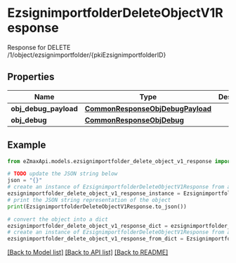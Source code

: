 # EzsignimportfolderDeleteObjectV1Response

Response for DELETE /1/object/ezsignimportfolder/{pkiEzsignimportfolderID}

## Properties

Name | Type | Description | Notes
------------ | ------------- | ------------- | -------------
**obj_debug_payload** | [**CommonResponseObjDebugPayload**](CommonResponseObjDebugPayload.md) |  | 
**obj_debug** | [**CommonResponseObjDebug**](CommonResponseObjDebug.md) |  | [optional] 

## Example

```python
from eZmaxApi.models.ezsignimportfolder_delete_object_v1_response import EzsignimportfolderDeleteObjectV1Response

# TODO update the JSON string below
json = "{}"
# create an instance of EzsignimportfolderDeleteObjectV1Response from a JSON string
ezsignimportfolder_delete_object_v1_response_instance = EzsignimportfolderDeleteObjectV1Response.from_json(json)
# print the JSON string representation of the object
print(EzsignimportfolderDeleteObjectV1Response.to_json())

# convert the object into a dict
ezsignimportfolder_delete_object_v1_response_dict = ezsignimportfolder_delete_object_v1_response_instance.to_dict()
# create an instance of EzsignimportfolderDeleteObjectV1Response from a dict
ezsignimportfolder_delete_object_v1_response_from_dict = EzsignimportfolderDeleteObjectV1Response.from_dict(ezsignimportfolder_delete_object_v1_response_dict)
```
[[Back to Model list]](../README.md#documentation-for-models) [[Back to API list]](../README.md#documentation-for-api-endpoints) [[Back to README]](../README.md)


